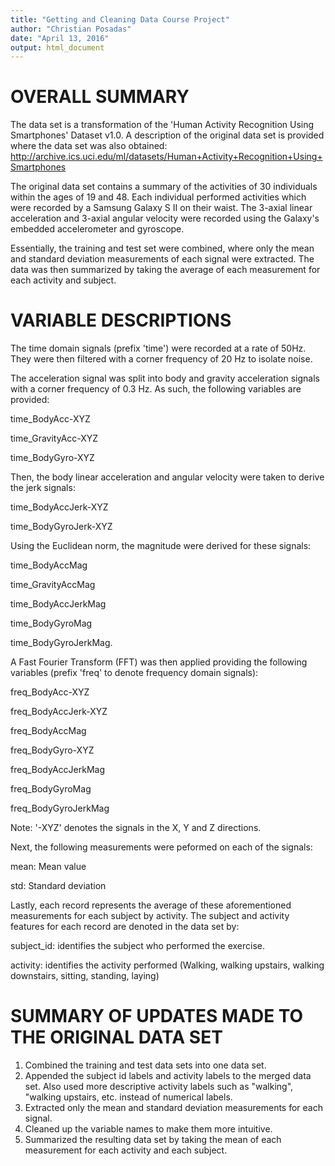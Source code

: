 ```yaml
---
title: "Getting and Cleaning Data Course Project"
author: "Christian Posadas"
date: "April 13, 2016"
output: html_document
---
```


OVERALL SUMMARY
========================================================
The data set is a transformation of the 'Human Activity Recognition Using Smartphones' Dataset v1.0. 
A description of the original data set is provided where the data set was also obtained:
http://archive.ics.uci.edu/ml/datasets/Human+Activity+Recognition+Using+Smartphones

The original data set contains a summary of the activities of 30 individuals within the ages of 19 and 48. Each individual performed activities which were recorded by a Samsung Galaxy S II on their waist. The 3-axial linear
acceleration and 3-axial angular velocity were recorded using the Galaxy's embedded accelerometer and gyroscope.

Essentially, the training and test set were combined, where only the mean and standard deviation measurements of each signal were extracted. The data was then summarized by taking the average of each measurement for each activity and subject.


VARIABLE DESCRIPTIONS
========================================================
The time domain signals (prefix 'time') were recorded at a rate of 50Hz. They were then filtered with a corner frequency of 20 Hz to isolate noise.

The acceleration signal was split into body and gravity acceleration signals with a corner frequency of 0.3 Hz. As such, the following variables are provided:

time_BodyAcc-XYZ

time_GravityAcc-XYZ

time_BodyGyro-XYZ

Then, the body linear acceleration and angular velocity were taken to derive the jerk signals:

time_BodyAccJerk-XYZ

time_BodyGyroJerk-XYZ

Using the Euclidean norm, the magnitude were derived for these signals: 

time_BodyAccMag

time_GravityAccMag

time_BodyAccJerkMag

time_BodyGyroMag

time_BodyGyroJerkMag. 

A Fast Fourier Transform (FFT) was then applied providing the following variables (prefix 'freq' to denote frequency domain signals): 

freq_BodyAcc-XYZ

freq_BodyAccJerk-XYZ

freq_BodyAccMag

freq_BodyGyro-XYZ

freq_BodyAccJerkMag

freq_BodyGyroMag

freq_BodyGyroJerkMag

Note: '-XYZ' denotes the signals in the X, Y and Z directions.

Next, the following measurements were peformed on each of the signals:

mean: Mean value

std: Standard deviation

Lastly, each record represents the average of these aforementioned measurements for each subject by activity. The subject and activity features for each record are denoted in the data set by:

subject_id: identifies the subject who performed the exercise.

activity: identifies the activity performed (Walking, walking upstairs, walking downstairs, sitting, standing, laying)


SUMMARY OF UPDATES MADE TO THE ORIGINAL DATA SET
========================================================
1) Combined the training and test data sets into one data set.
2) Appended the subject id labels and activity labels to the merged data set. Also used more descriptive activity labels such as "walking", "walking upstairs, etc. instead of numerical labels.
3) Extracted only the mean and standard deviation measurements for each signal.
4) Cleaned up the variable names to make them more intuitive.
5) Summarized the resulting data set by taking the mean of each measurement for each activity and each subject.
